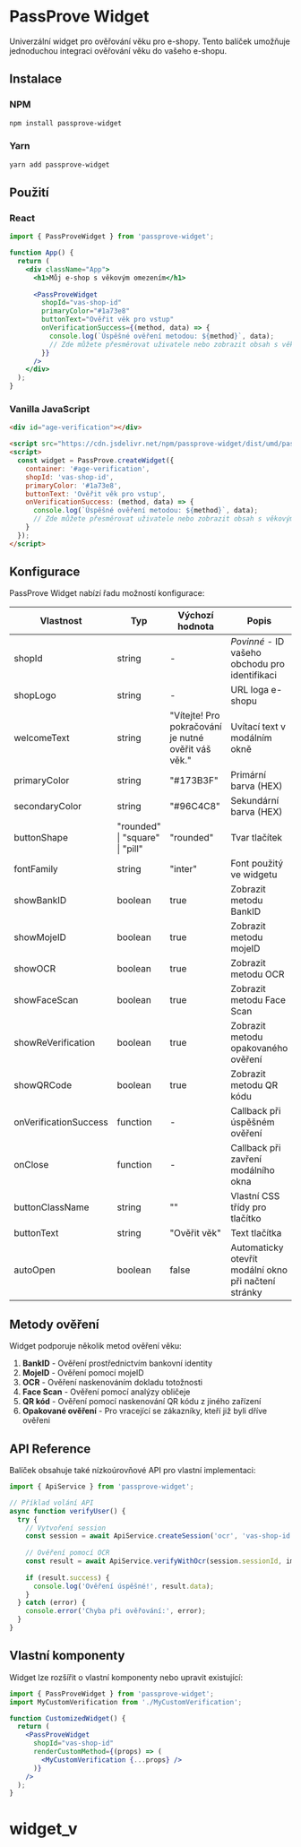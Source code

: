 # PassProve Widget

Univerzální widget pro ověřování věku pro e-shopy. Tento balíček umožňuje jednoduchou integraci ověřování věku do vašeho e-shopu.

## Instalace

### NPM
```bash
npm install passprove-widget
```

### Yarn
```bash
yarn add passprove-widget
```

## Použití

### React

```jsx
import { PassProveWidget } from 'passprove-widget';

function App() {
  return (
    <div className="App">
      <h1>Můj e-shop s věkovým omezením</h1>
      
      <PassProveWidget 
        shopId="vas-shop-id"
        primaryColor="#1a73e8"
        buttonText="Ověřit věk pro vstup"
        onVerificationSuccess={(method, data) => {
          console.log(`Úspěšné ověření metodou: ${method}`, data);
          // Zde můžete přesměrovat uživatele nebo zobrazit obsah s věkovým omezením
        }}
      />
    </div>
  );
}
```

### Vanilla JavaScript

```html
<div id="age-verification"></div>

<script src="https://cdn.jsdelivr.net/npm/passprove-widget/dist/umd/passprove-widget.min.js"></script>
<script>
  const widget = PassProve.createWidget({
    container: '#age-verification',
    shopId: 'vas-shop-id',
    primaryColor: '#1a73e8',
    buttonText: 'Ověřit věk pro vstup',
    onVerificationSuccess: (method, data) => {
      console.log(`Úspěšné ověření metodou: ${method}`, data);
      // Zde můžete přesměrovat uživatele nebo zobrazit obsah s věkovým omezením
    }
  });
</script>
```

## Konfigurace

PassProve Widget nabízí řadu možností konfigurace:

| Vlastnost           | Typ                 | Výchozí hodnota | Popis |
|---------------------|---------------------|-----------------|-------|
| shopId              | string              | -               | *Povinné* - ID vašeho obchodu pro identifikaci |
| shopLogo            | string              | -               | URL loga e-shopu |
| welcomeText         | string              | "Vítejte! Pro pokračování je nutné ověřit váš věk." | Uvítací text v modálním okně |
| primaryColor        | string              | "#173B3F"       | Primární barva (HEX) |
| secondaryColor      | string              | "#96C4C8"       | Sekundární barva (HEX) |
| buttonShape         | "rounded" \| "square" \| "pill" | "rounded" | Tvar tlačítek |
| fontFamily          | string              | "inter"         | Font použitý ve widgetu |
| showBankID          | boolean             | true            | Zobrazit metodu BankID |
| showMojeID          | boolean             | true            | Zobrazit metodu mojeID |
| showOCR             | boolean             | true            | Zobrazit metodu OCR |
| showFaceScan        | boolean             | true            | Zobrazit metodu Face Scan |
| showReVerification  | boolean             | true            | Zobrazit metodu opakovaného ověření |
| showQRCode          | boolean             | true            | Zobrazit metodu QR kódu |
| onVerificationSuccess | function          | -               | Callback při úspěšném ověření |
| onClose             | function            | -               | Callback při zavření modálního okna |
| buttonClassName     | string              | ""              | Vlastní CSS třídy pro tlačítko |
| buttonText          | string              | "Ověřit věk"    | Text tlačítka |
| autoOpen            | boolean             | false           | Automaticky otevřít modální okno při načtení stránky |

## Metody ověření

Widget podporuje několik metod ověření věku:

1. **BankID** - Ověření prostřednictvím bankovní identity
2. **MojeID** - Ověření pomocí mojeID
3. **OCR** - Ověření naskenováním dokladu totožnosti
4. **Face Scan** - Ověření pomocí analýzy obličeje
5. **QR kód** - Ověření pomocí naskenování QR kódu z jiného zařízení
6. **Opakované ověření** - Pro vracející se zákazníky, kteří již byli dříve ověřeni

## API Reference

Balíček obsahuje také nízkoúrovňové API pro vlastní implementaci:

```javascript
import { ApiService } from 'passprove-widget';

// Příklad volání API
async function verifyUser() {
  try {
    // Vytvoření session
    const session = await ApiService.createSession('ocr', 'vas-shop-id');
    
    // Ověření pomocí OCR
    const result = await ApiService.verifyWithOcr(session.sessionId, imageBase64);
    
    if (result.success) {
      console.log('Ověření úspěšné!', result.data);
    }
  } catch (error) {
    console.error('Chyba při ověřování:', error);
  }
}
```

## Vlastní komponenty

Widget lze rozšířit o vlastní komponenty nebo upravit existující:

```jsx
import { PassProveWidget } from 'passprove-widget';
import MyCustomVerification from './MyCustomVerification';

function CustomizedWidget() {
  return (
    <PassProveWidget
      shopId="vas-shop-id"
      renderCustomMethod={(props) => (
        <MyCustomVerification {...props} />
      )}
    />
  );
}
```
# widget_v
